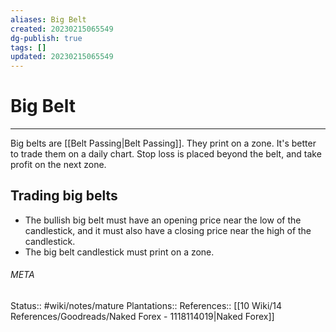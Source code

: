 ```yaml
---
aliases: Big Belt
created: 20230215065549
dg-publish: true
tags: []
updated: 20230215065549
---
```

# Big Belt
---
Big belts are [[Belt Passing\|Belt Passing]]. They print on a zone. It's better to trade them on a daily chart. Stop loss is placed beyond the belt, and take profit on the next zone.

## Trading big belts
- The bullish big belt must have an opening price near the low of the candlestick, and it must also have a closing price near the high of the candlestick.
- The big belt candlestick must print on a zone.



###### META
Status:: #wiki/notes/mature 
Plantations:: 
References:: [[10 Wiki/14 References/Goodreads/Naked Forex - 1118114019\|Naked Forex]]
